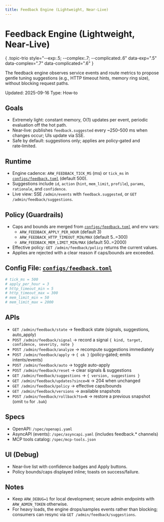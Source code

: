 ```yaml
---
title: Feedback Engine (Lightweight, Near‑Live)
---
```


# Feedback Engine (Lightweight, Near‑Live)
{ .topic-trio style="--exp:.5; --complex:.7; --complicated:.6" data-exp=".5" data-complex=".7" data-complicated=".6" }

The feedback engine observes service events and route metrics to propose gentle tuning suggestions (e.g., HTTP timeout hints, memory ring size), without blocking request paths.

Updated: 2025-09-16
Type: How‑to

## Goals
- Extremely light: constant memory, O(1) updates per event, periodic evaluation off the hot path.
- Near‑live: publishes `feedback.suggested` every ~250–500 ms when changes occur; UIs update via SSE.
- Safe by default: suggestions only; applies are policy‑gated and rate‑limited.

## Runtime
- Engine cadence: `ARW_FEEDBACK_TICK_MS` (ms) or `tick_ms` in [`configs/feedback.toml`](https://github.com/t3hw00t/ARW/blob/main/configs/feedback.toml) (default 500).
- Suggestions include `id`, `action` (`hint`, `mem_limit`, `profile`), `params`, `rationale`, and `confidence`.
- Live view: SSE `/admin/events` with `feedback.suggested`, or `GET /admin/feedback/suggestions`.

## Policy (Guardrails)
- Caps and bounds are merged from [`configs/feedback.toml`](https://github.com/t3hw00t/ARW/blob/main/configs/feedback.toml) and env vars:
  - `ARW_FEEDBACK_APPLY_PER_HOUR` (default 3)
  - `ARW_FEEDBACK_HTTP_TIMEOUT_MIN/MAX` (default 5..=300)
  - `ARW_FEEDBACK_MEM_LIMIT_MIN/MAX` (default 50..=2000)
- Effective policy: `GET /admin/feedback/policy` returns the current values.
- Applies are rejected with a clear reason if caps/bounds are exceeded.

## Config File: [`configs/feedback.toml`](https://github.com/t3hw00t/ARW/blob/main/configs/feedback.toml)
```toml
# tick_ms = 500
# apply_per_hour = 3
# http_timeout_min = 5
# http_timeout_max = 300
# mem_limit_min = 50
# mem_limit_max = 2000
```

## APIs
- `GET /admin/feedback/state` → feedback state (signals, suggestions, auto_apply)
- `POST /admin/feedback/signal` → record a signal `{ kind, target, confidence, severity, note }`
- `POST /admin/feedback/analyze` → recompute suggestions immediately
- `POST /admin/feedback/apply` → `{ ok }` (policy‑gated; emits intents/events)
- `POST /admin/feedback/auto` → toggle auto-apply
- `POST /admin/feedback/reset` → clear signals & suggestions
- `GET /admin/feedback/suggestions` → `{ version, suggestions }`
- `GET /admin/feedback/updates?since=N` → 204 when unchanged
- `GET /admin/feedback/policy` → effective caps/bounds
- `GET /admin/feedback/versions` → available snapshots
- `POST /admin/feedback/rollback?to=N` → restore a previous snapshot (omit `to` for `.bak`)

## Specs
- OpenAPI: `/spec/openapi.yaml`
- AsyncAPI (events): `/spec/asyncapi.yaml` (includes feedback.* channels)
- MCP tools catalog: `/spec/mcp-tools.json`

## UI (Debug)
- Near‑live list with confidence badges and Apply buttons.
- Policy bounds/caps displayed inline; toasts on success/failure.

## Notes
- Keep `ARW_DEBUG=1` for local development; secure admin endpoints with `ARW_ADMIN_TOKEN` otherwise.
- For heavy loads, the engine drops/samples events rather than blocking; consumers can resync via `GET /admin/feedback/suggestions`.
